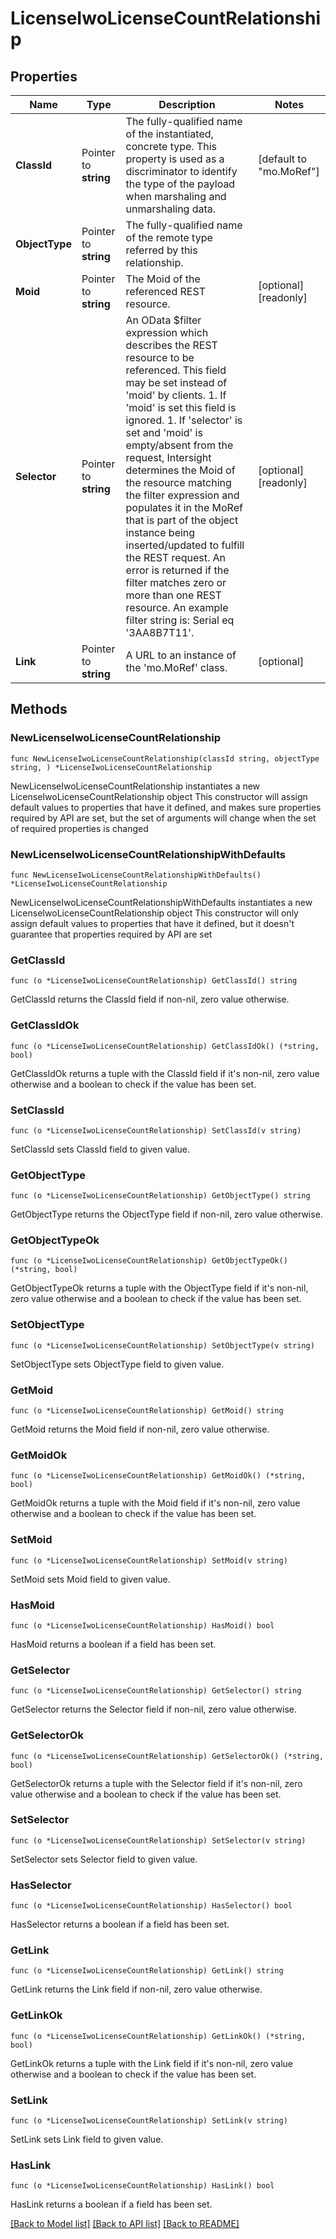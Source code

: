 # LicenseIwoLicenseCountRelationship

## Properties

Name | Type | Description | Notes
------------ | ------------- | ------------- | -------------
**ClassId** | Pointer to **string** | The fully-qualified name of the instantiated, concrete type. This property is used as a discriminator to identify the type of the payload when marshaling and unmarshaling data. | [default to "mo.MoRef"]
**ObjectType** | Pointer to **string** | The fully-qualified name of the remote type referred by this relationship. | 
**Moid** | Pointer to **string** | The Moid of the referenced REST resource. | [optional] [readonly] 
**Selector** | Pointer to **string** | An OData $filter expression which describes the REST resource to be referenced. This field may be set instead of &#39;moid&#39; by clients. 1. If &#39;moid&#39; is set this field is ignored. 1. If &#39;selector&#39; is set and &#39;moid&#39; is empty/absent from the request, Intersight determines the Moid of the resource matching the filter expression and populates it in the MoRef that is part of the object instance being inserted/updated to fulfill the REST request. An error is returned if the filter matches zero or more than one REST resource. An example filter string is: Serial eq &#39;3AA8B7T11&#39;. | [optional] [readonly] 
**Link** | Pointer to **string** | A URL to an instance of the &#39;mo.MoRef&#39; class. | [optional] 

## Methods

### NewLicenseIwoLicenseCountRelationship

`func NewLicenseIwoLicenseCountRelationship(classId string, objectType string, ) *LicenseIwoLicenseCountRelationship`

NewLicenseIwoLicenseCountRelationship instantiates a new LicenseIwoLicenseCountRelationship object
This constructor will assign default values to properties that have it defined,
and makes sure properties required by API are set, but the set of arguments
will change when the set of required properties is changed

### NewLicenseIwoLicenseCountRelationshipWithDefaults

`func NewLicenseIwoLicenseCountRelationshipWithDefaults() *LicenseIwoLicenseCountRelationship`

NewLicenseIwoLicenseCountRelationshipWithDefaults instantiates a new LicenseIwoLicenseCountRelationship object
This constructor will only assign default values to properties that have it defined,
but it doesn't guarantee that properties required by API are set

### GetClassId

`func (o *LicenseIwoLicenseCountRelationship) GetClassId() string`

GetClassId returns the ClassId field if non-nil, zero value otherwise.

### GetClassIdOk

`func (o *LicenseIwoLicenseCountRelationship) GetClassIdOk() (*string, bool)`

GetClassIdOk returns a tuple with the ClassId field if it's non-nil, zero value otherwise
and a boolean to check if the value has been set.

### SetClassId

`func (o *LicenseIwoLicenseCountRelationship) SetClassId(v string)`

SetClassId sets ClassId field to given value.


### GetObjectType

`func (o *LicenseIwoLicenseCountRelationship) GetObjectType() string`

GetObjectType returns the ObjectType field if non-nil, zero value otherwise.

### GetObjectTypeOk

`func (o *LicenseIwoLicenseCountRelationship) GetObjectTypeOk() (*string, bool)`

GetObjectTypeOk returns a tuple with the ObjectType field if it's non-nil, zero value otherwise
and a boolean to check if the value has been set.

### SetObjectType

`func (o *LicenseIwoLicenseCountRelationship) SetObjectType(v string)`

SetObjectType sets ObjectType field to given value.


### GetMoid

`func (o *LicenseIwoLicenseCountRelationship) GetMoid() string`

GetMoid returns the Moid field if non-nil, zero value otherwise.

### GetMoidOk

`func (o *LicenseIwoLicenseCountRelationship) GetMoidOk() (*string, bool)`

GetMoidOk returns a tuple with the Moid field if it's non-nil, zero value otherwise
and a boolean to check if the value has been set.

### SetMoid

`func (o *LicenseIwoLicenseCountRelationship) SetMoid(v string)`

SetMoid sets Moid field to given value.

### HasMoid

`func (o *LicenseIwoLicenseCountRelationship) HasMoid() bool`

HasMoid returns a boolean if a field has been set.

### GetSelector

`func (o *LicenseIwoLicenseCountRelationship) GetSelector() string`

GetSelector returns the Selector field if non-nil, zero value otherwise.

### GetSelectorOk

`func (o *LicenseIwoLicenseCountRelationship) GetSelectorOk() (*string, bool)`

GetSelectorOk returns a tuple with the Selector field if it's non-nil, zero value otherwise
and a boolean to check if the value has been set.

### SetSelector

`func (o *LicenseIwoLicenseCountRelationship) SetSelector(v string)`

SetSelector sets Selector field to given value.

### HasSelector

`func (o *LicenseIwoLicenseCountRelationship) HasSelector() bool`

HasSelector returns a boolean if a field has been set.

### GetLink

`func (o *LicenseIwoLicenseCountRelationship) GetLink() string`

GetLink returns the Link field if non-nil, zero value otherwise.

### GetLinkOk

`func (o *LicenseIwoLicenseCountRelationship) GetLinkOk() (*string, bool)`

GetLinkOk returns a tuple with the Link field if it's non-nil, zero value otherwise
and a boolean to check if the value has been set.

### SetLink

`func (o *LicenseIwoLicenseCountRelationship) SetLink(v string)`

SetLink sets Link field to given value.

### HasLink

`func (o *LicenseIwoLicenseCountRelationship) HasLink() bool`

HasLink returns a boolean if a field has been set.


[[Back to Model list]](../README.md#documentation-for-models) [[Back to API list]](../README.md#documentation-for-api-endpoints) [[Back to README]](../README.md)


